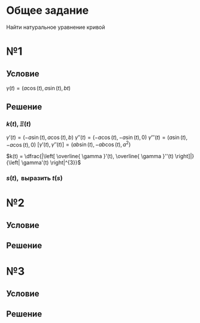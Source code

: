 # Общее задание
Найти натуральное уравнение кривой
# №1
## Условие
$\gamma(t) = \left( a\cos(t), a\sin (t), bt \right)$
## Решение
### $k(t), \Xi(t)$
$\gamma'(t) = \left( -a\sin(t), a\cos(t), b \right)$
$\gamma''(t) = \left( -a\cos(t), -a\sin(t), 0 \right)$
$\gamma'''(t) = \left( a\sin(t), -a\cos(t), 0 \right)$
$\left[ \gamma'(t), \gamma''(t) \right] = \left( ab\sin(t), -ab\cos(t), a^{2} \right)$

$k(t) = \dfrac{|\left[ \overline{ \gamma }'(t), \overline{ \gamma }''(t) \right]|}{\left| \gamma'(t) \right|^{3}}$

### $s(t), \text{ выразить } t(s)$

# №2
## Условие
## Решение
# №3
## Условие
## Решение